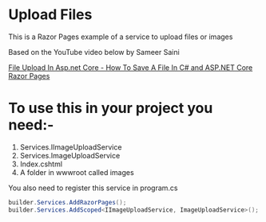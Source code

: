 # Upload Files
This is a Razor Pages example of a service to upload files or images

Based on the YouTube video below by Sameer Saini

[File Upload In Asp.net Core - How To Save A File In C# and ASP.NET Core Razor Pages](https://www.youtube.com/watch?v=hcoKLORWbjY&ab_channel=SameerSaini)

# To use this in your project you need:-
1. Services.IImageUploadService
2. Services.ImageUploadService
3. Index.cshtml
4. A folder in wwwroot called images

You also need to register this service in program.cs
~~~c#
builder.Services.AddRazorPages();
builder.Services.AddScoped<IImageUploadService, ImageUploadService>();
~~~


